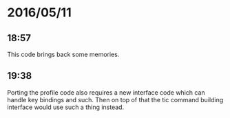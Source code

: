 # 2016/05/11

## 18:57

This code brings back some memories.

## 19:38

Porting the profile code also requires a new interface code which can handle
key bindings and such. Then on top of that the tic command building interface
would use such a thing instead.

